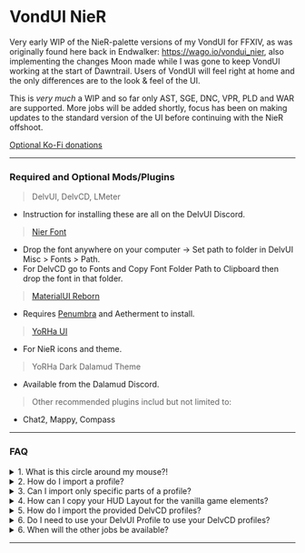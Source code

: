 # VondUI NieR

Very early WIP of the NieR-palette versions of my VondUI for FFXIV, as was originally found here back in Endwalker: https://wago.io/vondui_nier, also implementing the changes Moon made while I was gone to keep VondUI working at the start of Dawntrail.
Users of VondUI will feel right at home and the only differences are to the look & feel of the UI.

This is *very much* a WIP and so far only AST, SGE, DNC, VPR, PLD and WAR are supported. More jobs will be added shortly, focus has been on making updates to the standard version of the UI before continuing with the NieR offshoot.

[Optional Ko-Fi donations](https://ko-fi.com/vondui)

---

### Required and Optional Mods/Plugins

> DelvUI, DelvCD, LMeter
* Instruction for installing these are all on the DelvUI Discord.
> [Nier Font](https://drive.google.com/file/d/1qhTtNlo1RLTqtxBf1G1jjn2WserQyRag)
* Drop the font anywhere on your computer -> Set path to folder in DelvUI Misc > Fonts > Path. 
* For DelvCD go to Fonts and Copy Font Folder Path to Clipboard then drop the font in that folder. 
> [MaterialUI Reborn](https://discord.gg/T5sWUpgNPD)
* Requires [Penumbra](https://discord.gg/kVva7DHV4r) and Aetherment to install.
> [YoRHa UI](https://heliosphere.app/mod/q0wkpyem217s7cbj4spa5wm26c)
* For NieR icons and theme.
> YoRHa Dark Dalamud Theme
* Available from the Dalamud Discord.
> Other recommended plugins includ but not limited to:
* Chat2, Mappy, Compass

---

### FAQ
<details><summary>1. What is this circle around my mouse?!</summary>

* This is the GCD indicator / mouse tracker. You can configure or disable it under Misc > GCD Indicator in the DelvUI Config.

</details>

<details><summary>2. How do I import a profile?</summary>

> 1. Click the "Copy DelvUI Import String" link above.
> 2. Open up the DelvUI Config and go to the Profiles tab
> 3. Type the name you'd like for the profile, for example "VondUI DPS"
> 4. Click "Import from clipboard"
> 5. Done
</details>

<details><summary>3. Can I import only specific parts of a profile?</summary>

* Short answer, yes. Longer answer, yes like so:

> 1. Copy the DelvUI Profile string as usual.
> 2. Go to the Imports tab in DelvUI.
> 3. Paste the string and click Import.
> 4. Options will pop up to select what you would like to import, select/deselect as appropriate.
</details>

<details><summary>4. How can I copy your HUD Layout for the vanilla game elements?</summary>

> Eventually I'll get around to setting up a HUD Manager import string since that addon has returned. For now, you can have a look at this screenshot from my HUD Layout window.
* [Clear image of HUD Layout](https://i.imgur.com/gUPsPgD.jpg)

</details>

<details><summary>5. How do I import the provided DelvCD profiles?</summary>

> 1. Copy the string you want to import from the DelvCD Profiles folder. 
> 2. Make sure DelvCD is installed and type /dcd ingame.
> 3. Click the "Import" button.
> 4. Done!

</details>

<details><summary>6. Do I need to use your DelvUI Profile to use your DelvCD profiles?</summary>

* No. But for many jobs the DelvUI Job Specific Bars are setup to work alongside the DCDs, such as the Step tracker for DNC etc, so choosing to only import the DCDs will mean you'll need to set up some stuff yourself.

</details>

<details><summary>6. When will the other jobs be available?</summary>

* When they're done.
  
</details>

---
